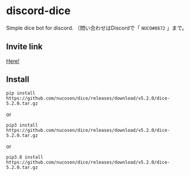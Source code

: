 # discord-dice

Simple dice bot for discord.
（問い合わせはDiscordで「 `NUCO#8872` 」まで。

## Invite link

[Here!](https://discord.com/api/oauth2/authorize?client_id=855433313061044224&permissions=8&scope=bot%20applications.commands)

## Install

`pip install https://github.com/nucosen/dice/releases/download/v5.2.0/dice-5.2.0.tar.gz`

or

`pip3 install https://github.com/nucosen/dice/releases/download/v5.2.0/dice-5.2.0.tar.gz`

or

`pip3.8 install https://github.com/nucosen/dice/releases/download/v5.2.0/dice-5.2.0.tar.gz`
